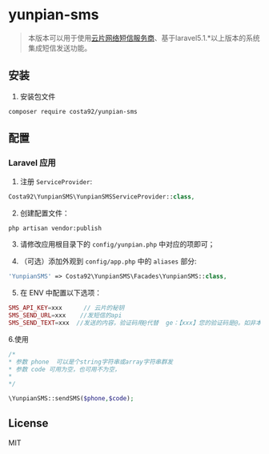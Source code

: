 # yunpian-sms
> 本版本可以用于使用[云片网络短信服务商](http://www.yunpian.com/)、基于laravel5.1.*以上版本的系统集成短信发送功能。

## 安装

1. 安装包文件

  ```shell
  composer require costa92/yunpian-sms
  ```

## 配置

### Laravel 应用

1. 注册 `ServiceProvider`:

  ```php
  Costa92\YunpianSMS\YunpianSMSServiceProvider::class,
  ```

2. 创建配置文件：

  ```shell
  php artisan vendor:publish
  ```

3. 请修改应用根目录下的 `config/yunpian.php` 中对应的项即可；

4. （可选）添加外观到 `config/app.php` 中的 `aliases` 部分:

  ```php
  'YunpianSMS' => Costa92\YunpianSMS\Facades\YunpianSMS::class,
  ```
  
5. 在 ENV 中配置以下选项：

  ```php
  SMS_API_KEY=xxx      // 云片的秘钥
  SMS_SEND_URL=xxx    //发短信的api
  SMS_SEND_TEXT=xxx  //发送的内容，验证码用@代替  ge：【xxx】您的验证码是@。如非本人操作，请忽略本短信
  ```
  
6.使用

  ```php
  /*
  * 参数 phone  可以是个string字符串或array字符串群发
  * 参数 code 可用为空，也可用不为空，
  * 
  */
  
  \YunpianSMS::sendSMS($phone,$code);
  ```
  
## License

MIT

